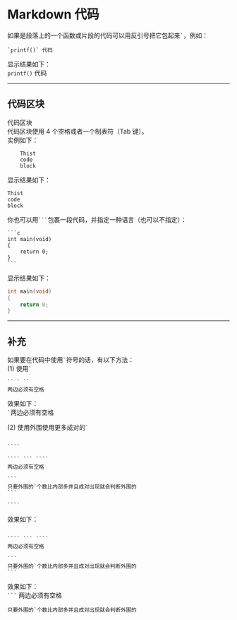 # Markdown 代码
如果是段落上的一个函数或片段的代码可以用反引号把它包起来`` ` ``，例如：  
```
`printf()` 代码
```

显示结果如下：  
`printf()` 代码  

-------
## 代码区块
代码区块  
代码区块使用 4 个空格或者一个制表符（Tab 键）。  
实例如下：  
```
    Thist
    code
    block
```
显示结果如下：

    Thist
    code
    block

你也可以用```` ``` ````包裹一段代码，并指定一种语言（也可以不指定）：  
````
```c
int main(void)
{
    return 0;
}
```
````

显示结果如下：
```c
int main(void)
{
    return 0;
}
```

---
## 补充
如果要在代码中使用`` ` ``符号的话，有以下方法：  
(1) 使用`` ` ``
```
`` ` ``
两边必须有空格
```

效果如下：  
`` ` ``两边必须有空格

(2) 使用外围使用更多成对的`` ` ``

`````

````

```` ``` ````
两边必须有空格

```
只要外围的`个数比内部多并且成对出现就会判断外围的
```

````

`````

效果如下：  
````

```` ``` ````
两边必须有空格

```
只要外围的`个数比内部多并且成对出现就会判断外围的
```

````
效果如下：  
```` ``` ````
两边必须有空格

```
只要外围的`个数比内部多并且成对出现就会判断外围的
```